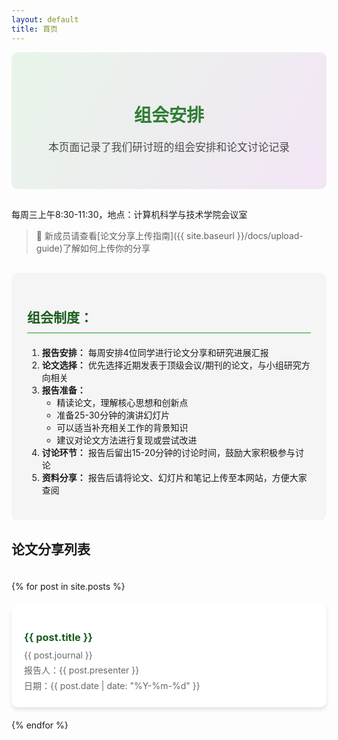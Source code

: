 ```yaml
---
layout: default
title: 首页
---
```


<div class="header-section" style="background: linear-gradient(120deg, #E8F5E9, #F3E5F5); padding: 40px 0; text-align: center; border-radius: 10px; margin-bottom: 30px;">
  <h1 style="color: #2E7D32; margin-bottom: 20px;">组会安排</h1>
  <p style="color: #4A4A4A; font-size: 1.2em;">本页面记录了我们研讨班的组会安排和论文讨论记录</p>
</div>

每周三上午8:30-11:30，地点：计算机科学与技术学院会议室

> 🔔 新成员请查看[论文分享上传指南]({{ site.baseurl }}/docs/upload-guide)了解如何上传你的分享

<div class="meeting-rules" style="background: #F5F5F5; padding: 25px; border-radius: 10px; margin: 30px 0;">
  <h2 style="color: #1B5E20; border-bottom: 2px solid #81C784; padding-bottom: 10px; margin-bottom: 20px;">组会制度：</h2>
  <ol>
    <li><strong>报告安排：</strong> 每周安排4位同学进行论文分享和研究进展汇报</li>
    <li><strong>论文选择：</strong> 优先选择近期发表于顶级会议/期刊的论文，与小组研究方向相关</li>
    <li><strong>报告准备：</strong>
      <ul>
        <li>精读论文，理解核心思想和创新点</li>
        <li>准备25-30分钟的演讲幻灯片</li>
        <li>可以适当补充相关工作的背景知识</li>
        <li>建议对论文方法进行复现或尝试改进</li>
      </ul>
    </li>
    <li><strong>讨论环节：</strong> 报告后留出15-20分钟的讨论时间，鼓励大家积极参与讨论</li>
    <li><strong>资料分享：</strong> 报告后请将论文、幻灯片和笔记上传至本网站，方便大家查阅</li>
  </ol>
</div>

## 论文分享列表

<style>
  .paper-list {
    display: grid;
    grid-template-columns: repeat(auto-fill, minmax(300px, 1fr));
    gap: 20px;
    padding: 20px 0;
  }
  
  .paper-item {
    background: white;
    border-radius: 10px;
    padding: 20px;
    box-shadow: 0 4px 6px rgba(0, 0, 0, 0.1);
    transition: transform 0.3s ease, box-shadow 0.3s ease;
  }
  
  .paper-item:hover {
    transform: translateY(-5px);
    box-shadow: 0 6px 12px rgba(0, 0, 0, 0.15);
  }
  
  .paper-item a {
    text-decoration: none;
    color: inherit;
  }
  
  .paper-item h3 {
    color: #1B5E20;
    margin-bottom: 10px;
  }
  
  .paper-item p {
    color: #666;
    margin: 5px 0;
  }
</style>

<div class="paper-list" id="paper-list">
  {% for post in site.posts %}
  <div class="paper-item">
    <a href="{{ site.url }}{{ site.baseurl }}{{ post.url }}">
      <h3>{{ post.title }}</h3>
      <p>{{ post.journal }}</p>
      <p>报告人：{{ post.presenter }}</p>
      <p>日期：{{ post.date | date: "%Y-%m-%d" }}</p>
    </a>
  </div>
  {% endfor %}
</div>
